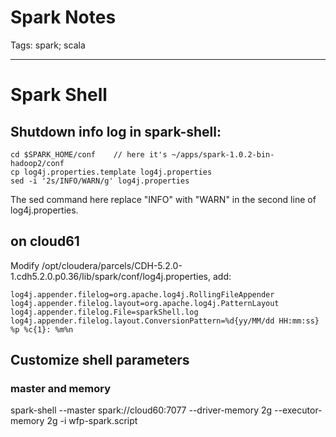 # Spark Notes
Tags: spark; scala

------

# Spark Shell

## Shutdown info log in spark-shell: 

```
cd $SPARK_HOME/conf    // here it's ~/apps/spark-1.0.2-bin-hadoop2/conf
cp log4j.properties.template log4j.properties
sed -i '2s/INFO/WARN/g' log4j.properties
```

The sed command here replace "INFO" with "WARN" in the second line of log4j.properties.

## on cloud61

Modify /opt/cloudera/parcels/CDH-5.2.0-1.cdh5.2.0.p0.36/lib/spark/conf/log4j.properties, add:

    log4j.appender.filelog=org.apache.log4j.RollingFileAppender
    log4j.appender.filelog.layout=org.apache.log4j.PatternLayout
    log4j.appender.filelog.File=sparkShell.log
    log4j.appender.filelog.layout.ConversionPattern=%d{yy/MM/dd HH:mm:ss} %p %c{1}: %m%n


## Customize shell parameters

### master and memory

spark-shell --master spark://cloud60:7077 --driver-memory 2g --executor-memory 2g -i wfp-spark.script
